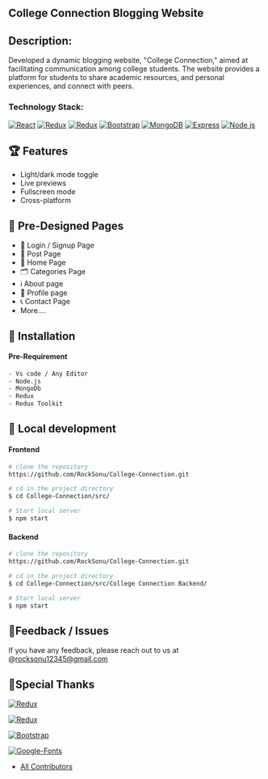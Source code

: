 ## College Connection Blogging Website
## Description:
Developed a dynamic blogging website, "College Connection," aimed at facilitating communication among college students. The website provides a platform for students to share academic resources, and personal experiences, and connect with peers.
### Technology Stack: 

[![React](https://img.shields.io/badge/React-61DAFB.svg?style=for-the-badge&logo=react&logoColor=black)](https://github.com/facebook/create-react-app) [![Redux](https://img.shields.io/badge/redux-8C4FFF.svg?style=for-the-badge&logo=redux&logoColor=black)](https://redux.js.org/) [![Redux](https://img.shields.io/badge/redux-toolkit-DA552F.svg?style=for-the-badge&logo=reduxsaga&logoColor=black)](https://redux-toolkit.js.org/)
 [![Bootstrap](https://img.shields.io/badge/Bootstrap-8C4FFF.svg?style=for-the-badge&logo=bootstrap&logoColor=white)](https://getbootstrap.com/) [![MongoDB](https://img.shields.io/badge/MongoDB-DDE072.svg?style=for-the-badge&logo=MongoDB&logoColor=white)](https://www.mongodb.com/) [![Express](https://img.shields.io/badge/Express.js-21759B.svg?style=for-the-badge&logo=express&logoColor=black)](https://expressjs.com/) [![Node js](https://img.shields.io/badge/Node.js-F44A6A.svg?style=for-the-badge&logo=tsnode&logoColor=black)](https://nodejs.org/en/)

## 🏆 Features

- Light/dark mode toggle
- Live previews
- Fullscreen mode
- Cross-platform

## 📄 Pre-Designed Pages

- 🔐 Login / Signup Page
- 📄 Post Page
- 📝 Home Page
- 🗂️ Categories Page
- ℹ️ About page
- 📄 Profile page
- 📞 Contact Page
-    More....
## 🔭 Installation
#### Pre-Requirement

```bash
- Vs code / Any Editor
- Node.js
- MongoDb
- Redux
- Redux Toolkit 
```

## 🔧 Local development
#### Frontend 

```bash
# clone the repository
https://github.com/RockSonu/College-Connection.git

# cd in the project directory
$ cd College-Connection/src/

# Start local server
$ npm start
```
#### Backend

```bash
# clone the repository
https://github.com/RockSonu/College-Connection.git

# cd in the project directory
$ cd College-Connection/src/College Connection Backend/

# Start local server
$ npm start
```
## 🐞Feedback / Issues

If you have any feedback, please reach out to us at @rocksonu12345@gmail.com

## 🙏Special Thanks
[![Redux](https://img.shields.io/badge/redux-8C4FFF.svg?style=for-the-badge&logo=redux&logoColor=black)](https://redux.js.org/) 
 
[![Redux](https://img.shields.io/badge/redux-toolkit-DA552F.svg?style=for-the-badge&logo=reduxsaga&logoColor=black)](https://redux-toolkit.js.org/)

[![Bootstrap](https://img.shields.io/badge/Bootstrap-8C4FFF.svg?style=for-the-badge&logo=bootstrap&logoColor=white)](https://getbootstrap.com/)

[![Google-Fonts](https://img.shields.io/badge/Google-Fonts-8C4FFF.svg?style=for-the-badge&logo=adobefonts&logoColor=white)](https://getbootstrap.com/)

- [All Contributors]()

